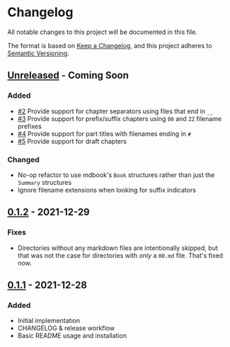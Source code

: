 # Changelog

All notable changes to this project will be documented in this file.

The format is based on [Keep a Changelog](https://keepachangelog.com/en/1.0.0/), and this project adheres to [Semantic Versioning](https://semver.org/spec/v2.0.0.html).

<!-- next-header -->
## [Unreleased] - Coming Soon

### Added

* [#2](https://github.com/elmdash/mdbook-fs-summary/issues/2) Provide support for chapter separators using files that end in `__`
* [#3](https://github.com/elmdash/mdbook-fs-summary/issues/3) Provide support for prefix/suffix chapters using `00` and `ZZ` filename prefixes
* [#4](https://github.com/elmdash/mdbook-fs-summary/issues/4) Provide support for part titles with filenames ending in `#`
* [#5](https://github.com/elmdash/mdbook-fs-summary/issues/5) Provide support for draft chapters

### Changed

* No-op refactor to use mdbook's `Book` structures rather than just the `Summary` structures
* Ignore filename extensions when looking for suffix indicators

## [0.1.2] - 2021-12-29

### Fixes

* Directories without any markdown files are intentionally skipped, but that was not the case for directories with _only_ a `00.md` file. That's fixed now.

## [0.1.1] - 2021-12-28

### Added

* Initial implementation
* CHANGELOG & release workflow
* Basic README usage and installation

<!-- next-url -->
[Unreleased]: https://github.com/elmdash/mdbook-fs-summary/compare/v0.1.2...HEAD
[0.1.2]: https://github.com/elmdash/mdbook-fs-summary/compare/v0.1.1...v0.1.2
[0.1.1]: https://github.com/Downstream/downsync/compare/v0.1.0...v0.1.1
